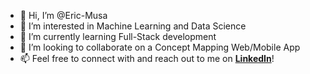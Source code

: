 - 👋 Hi, I’m @Eric-Musa
- 👀 I’m interested in Machine Learning and Data Science
- 🌱 I’m currently learning Full-Stack development
- 💞️ I’m looking to collaborate on a Concept Mapping Web/Mobile App
- 📫 Feel free to connect with and reach out to me on **<a href="https://www.linkedin.com/in/ericmusa/">LinkedIn</a>**!

<!---
Eric-Musa/Eric-Musa is a ✨ special ✨ repository because its `README.md` (this file) appears on your GitHub profile.
You can click the Preview link to take a look at your changes.
--->
